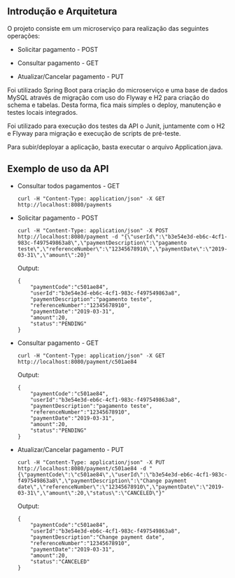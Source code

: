 ## Introdução e Arquitetura

O projeto consiste em um microserviço para realização das seguintes operações:

- Solicitar pagamento - POST

- Consultar pagamento - GET

- Atualizar/Cancelar pagamento - PUT

Foi utilizado Spring Boot para criação do microserviço e uma base de dados MySQL através de migração com uso do Flyway e H2 para criação do schema e tabelas. Desta forma, fica mais simples o deploy, manutenção e testes locais integrados.

Foi utilizado para execução dos testes da API o Junit, juntamente com o H2 e Flyway para migração e execução de scripts de pré-teste.

Para subir/deployar a aplicação, basta executar o arquivo Application.java.

## Exemplo de uso da API

- Consultar todos pagamentos - GET

    ````
    curl -H "Content-Type: application/json" -X GET http://localhost:8080/payments
    ````

- Solicitar pagamento - POST

    ````
    curl -H "Content-Type: application/json" -X POST http://localhost:8080/payment -d "{\"userId\":\"b3e54e3d-eb6c-4cf1-983c-f497549863a8\",\"paymentDescription\":\"pagamento teste\",\"referenceNumber\":\"12345678910\",\"paymentDate\":\"2019-03-31\",\"amount\":20}"
    ````

    Output:
    ````
    {
        "paymentCode":"c501ae84",
        "userId":"b3e54e3d-eb6c-4cf1-983c-f497549863a8",
        "paymentDescription":"pagamento teste",
        "referenceNumber":"12345678910",
        "paymentDate":"2019-03-31",
        "amount":20,
        "status":"PENDING"
    }
    ````

- Consultar pagamento - GET

    ````
    curl -H "Content-Type: application/json" -X GET http://localhost:8080/payment/c501ae84
    ````

    Output:
    ````
    {
        "paymentCode":"c501ae84",
        "userId":"b3e54e3d-eb6c-4cf1-983c-f497549863a8",
        "paymentDescription":"pagamento teste",
        "referenceNumber":"12345678910",
        "paymentDate":"2019-03-31",
        "amount":20,
        "status":"PENDING"
    }
    ````

- Atualizar/Cancelar pagamento - PUT

    ````
    curl -H "Content-Type: application/json" -X PUT http://localhost:8080/payment/c501ae84 -d "{\"paymentCode\":\"c501ae84\",\"userId\":\"b3e54e3d-eb6c-4cf1-983c-f497549863a8\",\"paymentDescription\":\"Change payment date\",\"referenceNumber\":\"12345678910\",\"paymentDate\":\"2019-03-31\",\"amount\":20,\"status\":\"CANCELED\"}"
    ````
    
    Output:
    ````
    {
        "paymentCode":"c501ae84",
        "userId":"b3e54e3d-eb6c-4cf1-983c-f497549863a8",
        "paymentDescription":"Change payment date",
        "referenceNumber":"12345678910",
        "paymentDate":"2019-03-31",
        "amount":20,
        "status":"CANCELED"
    }
    ````
